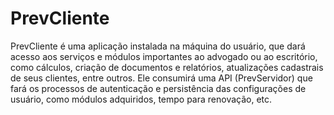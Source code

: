 # PrevCliente
PrevCliente é uma aplicação instalada na máquina do usuário, que dará acesso aos serviços e módulos importantes ao advogado ou ao escritório, como cálculos, criação de documentos e relatórios, atualizações cadastrais de seus clientes, entre outros. Ele consumirá uma API (PrevServidor) que fará os processos de autenticação e persistência das configurações de usuário, como módulos adquiridos, tempo para renovação, etc.
